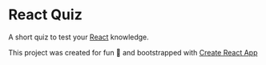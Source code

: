 # React Quiz

A short quiz to test your [React](https://facebook.github.io/react/) knowledge.

This project was created for fun :monkey: and bootstrapped with [Create React App](https://github.com/facebookincubator/create-react-app)
